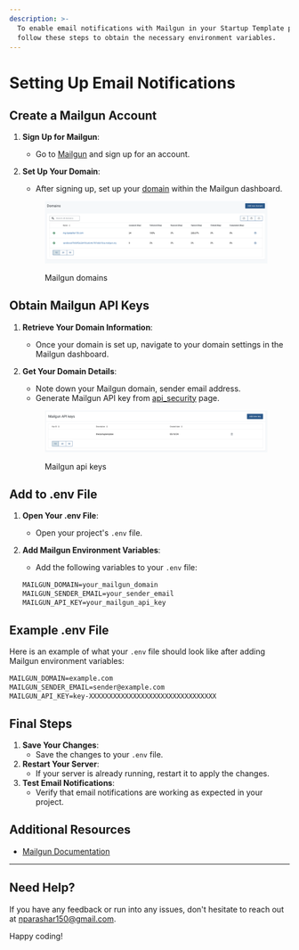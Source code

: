 ```yaml
---
description: >-
  To enable email notifications with Mailgun in your Startup Template project,
  follow these steps to obtain the necessary environment variables.
---
```


# Setting Up Email Notifications

## **Create a Mailgun Account**

1. **Sign Up for Mailgun**:
   * Go to [Mailgun](https://www.mailgun.com/) and sign up for an account.
2.  **Set Up Your Domain**:

    * After signing up, set up your [domain](https://app.mailgun.com/mg/sending/domains) within the Mailgun dashboard.

    <div align="left">

    <figure><img src="../.gitbook/assets/image (2) (1) (1).png" alt=""><figcaption><p>Mailgun domains</p></figcaption></figure>

    </div>

## **Obtain Mailgun API Keys**

1. **Retrieve Your Domain Information**:
   * Once your domain is set up, navigate to your domain settings in the Mailgun dashboard.
2.  **Get Your Domain Details**:

    * Note down your Mailgun domain, sender email address.
    * Generate Mailgun API key from [api\_security](https://app.mailgun.com/settings/api\_security) page.

    <div align="left">

    <figure><img src="../.gitbook/assets/image (3) (1).png" alt=""><figcaption><p>Mailgun api keys</p></figcaption></figure>

    </div>

## **Add to .env File**

1. **Open Your .env File**:
   * Open your project's `.env` file.
2.  **Add Mailgun Environment Variables**:

    * Add the following variables to your `.env` file:

    ```env
    MAILGUN_DOMAIN=your_mailgun_domain
    MAILGUN_SENDER_EMAIL=your_sender_email
    MAILGUN_API_KEY=your_mailgun_api_key
    ```

## Example .env File

Here is an example of what your `.env` file should look like after adding Mailgun environment variables:

```env
MAILGUN_DOMAIN=example.com
MAILGUN_SENDER_EMAIL=sender@example.com
MAILGUN_API_KEY=key-XXXXXXXXXXXXXXXXXXXXXXXXXXXXXXXX
```

## Final Steps

1. **Save Your Changes**:
   * Save the changes to your `.env` file.
2. **Restart Your Server**:
   * If your server is already running, restart it to apply the changes.
3. **Test Email Notifications**:
   * Verify that email notifications are working as expected in your project.

## Additional Resources

* [Mailgun Documentation](https://documentation.mailgun.com/docs/mailgun/user-manual/sending-messages/#send-via-http)

***

## Need Help?

If you have any feedback or run into any issues, don't hesitate to reach out at [nparashar150@gmail.com](mailto:nparashar150@gmail.com).&#x20;

Happy coding!

